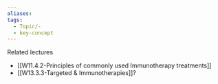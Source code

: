 ```yaml
---
aliases: 
tags:
  - Topic/-
  - key-concept
---
```

Related lectures
- [[W11.4.2-Principles of commonly used Immunotherapy treatments]]
- [[W13.3.3-Targeted & Immunotherapies]]? 